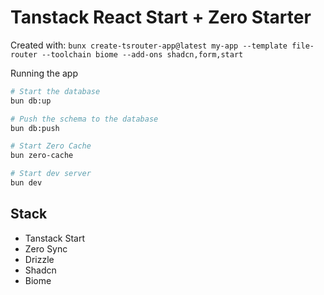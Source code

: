 # Tanstack React Start + Zero Starter

Created with:
`bunx create-tsrouter-app@latest my-app --template file-router --toolchain biome --add-ons shadcn,form,start`

Running the app

```bash
# Start the database
bun db:up

# Push the schema to the database
bun db:push

# Start Zero Cache
bun zero-cache

# Start dev server
bun dev 
```

## Stack

- Tanstack Start
- Zero Sync
- Drizzle
- Shadcn
- Biome

